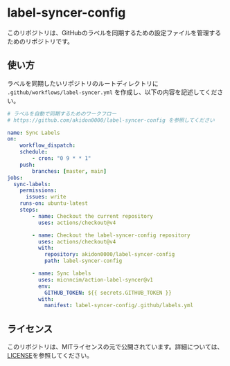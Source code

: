 # label-syncer-config
このリポジトリは、GitHubのラベルを同期するための設定ファイルを管理するためのリポジトリです。

## 使い方
ラベルを同期したいリポジトリのルートディレクトリに `.github/workflows/label-syncer.yml` を作成し、以下の内容を記述してください。

```label-syncer.yaml
# ラベルを自動で同期するためのワークフロー
# https://github.com/akidon0000/label-syncer-config を参照してください

name: Sync Labels
on:
    workflow_dispatch:
    schedule:
        - cron: "0 9 * * 1"
    push:
        branches: [master, main]
jobs:
  sync-labels:
    permissions:
      issues: write
    runs-on: ubuntu-latest
    steps:
        - name: Checkout the current repository
          uses: actions/checkout@v4

        - name: Checkout the label-syncer-config repository
          uses: actions/checkout@v4
          with:
            repository: akidon0000/label-syncer-config
            path: label-syncer-config

        - name: Sync labels
          uses: micnncim/action-label-syncer@v1
          env:
            GITHUB_TOKEN: ${{ secrets.GITHUB_TOKEN }}
          with:
            manifest: label-syncer-config/.github/labels.yml
```

## ライセンス
このリポジトリは、MITライセンスの元で公開されています。詳細については、[LICENSE](./LICENSE)を参照してください。
